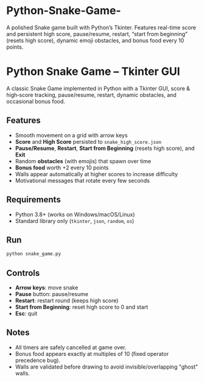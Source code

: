 # Python-Snake-Game-
A polished Snake game built with Python’s Tkinter. Features real-time score and persistent high score, pause/resume, restart, “start from beginning” (resets high score), dynamic emoji obstacles, and bonus food every 10 points. 

# Python Snake Game – Tkinter GUI

A classic Snake Game implemented in Python with a Tkinter GUI, score & high‑score tracking, pause/resume, restart, dynamic obstacles, and occasional bonus food.

## Features
- Smooth movement on a grid with arrow keys
- **Score** and **High Score** persisted to `snake_high_score.json`
- **Pause/Resume**, **Restart**, **Start from Beginning** (resets high score), and **Exit**
- Random **obstacles** (with emojis) that spawn over time
- **Bonus food** worth +2 every 10 points
- Walls appear automatically at higher scores to increase difficulty
- Motivational messages that rotate every few seconds

## Requirements
- Python 3.8+ (works on Windows/macOS/Linux)
- Standard library only (`tkinter`, `json`, `random`, `os`)

## Run
```bash
python snake_game.py
```

## Controls
- **Arrow keys**: move snake
- **Pause** button: pause/resume
- **Restart**: restart round (keeps high score)
- **Start from Beginning**: reset high score to 0 and start
- **Esc**: quit

## Notes
- All timers are safely cancelled at game over.
- Bonus food appears exactly at multiples of 10 (fixed operator precedence bug).
- Walls are validated before drawing to avoid invisible/overlapping "ghost" walls.

